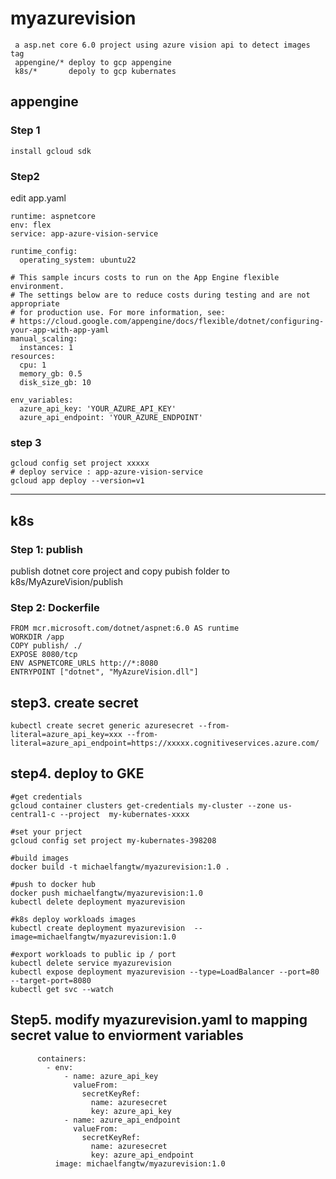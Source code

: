 # myazurevision
```
 a asp.net core 6.0 project using azure vision api to detect images tag
 appengine/* deploy to gcp appengine
 k8s/*       depoly to gcp kubernates
```

## appengine
### Step 1
```
install gcloud sdk
```
### Step2
edit app.yaml
```
runtime: aspnetcore
env: flex
service: app-azure-vision-service

runtime_config:
  operating_system: ubuntu22

# This sample incurs costs to run on the App Engine flexible environment. 
# The settings below are to reduce costs during testing and are not appropriate
# for production use. For more information, see:
# https://cloud.google.com/appengine/docs/flexible/dotnet/configuring-your-app-with-app-yaml
manual_scaling:
  instances: 1
resources:
  cpu: 1
  memory_gb: 0.5
  disk_size_gb: 10

env_variables:
  azure_api_key: 'YOUR_AZURE_API_KEY'
  azure_api_endpoint: 'YOUR_AZURE_ENDPOINT'
```
### step 3
```
gcloud config set project xxxxx
# deploy service : app-azure-vision-service
gcloud app deploy --version=v1
```
---
## k8s
### Step 1: publish 
  publish dotnet core project
  and copy pubish folder to k8s/MyAzureVision/publish
### Step 2: Dockerfile
```
FROM mcr.microsoft.com/dotnet/aspnet:6.0 AS runtime
WORKDIR /app
COPY publish/ ./
EXPOSE 8080/tcp 
ENV ASPNETCORE_URLS http://*:8080
ENTRYPOINT ["dotnet", "MyAzureVision.dll"]
```
## step3. create secret
```
kubectl create secret generic azuresecret --from-literal=azure_api_key=xxx --from-literal=azure_api_endpoint=https://xxxxx.cognitiveservices.azure.com/
```

## step4. deploy to GKE
```
#get credentials
gcloud container clusters get-credentials my-cluster --zone us-central1-c --project  my-kubernates-xxxx

#set your prject
gcloud config set project my-kubernates-398208

#build images
docker build -t michaelfangtw/myazurevision:1.0 .

#push to docker hub
docker push michaelfangtw/myazurevision:1.0
kubectl delete deployment myazurevision  

#k8s deploy workloads images
kubectl create deployment myazurevision  --image=michaelfangtw/myazurevision:1.0

#export workloads to public ip / port
kubectl delete service myazurevision
kubectl expose deployment myazurevision --type=LoadBalancer --port=80 --target-port=8080
kubectl get svc --watch
```

## Step5. modify myazurevision.yaml to mapping  secret value to enviorment variables
```
      containers:
        - env:
            - name: azure_api_key
              valueFrom:
                secretKeyRef:
                  name: azuresecret
                  key: azure_api_key
            - name: azure_api_endpoint
              valueFrom:
                secretKeyRef:
                  name: azuresecret
                  key: azure_api_endpoint
          image: michaelfangtw/myazurevision:1.0
```
